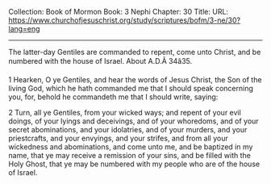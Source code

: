Collection: Book of Mormon
Book: 3 Nephi
Chapter: 30
Title: 
URL: https://www.churchofjesuschrist.org/study/scriptures/bofm/3-ne/30?lang=eng

---

The latter-day Gentiles are commanded to repent, come unto Christ, and be numbered with the house of Israel. About A.D.Â 34â35.

1 Hearken, O ye Gentiles, and hear the words of Jesus Christ, the Son of the living God, which he hath commanded me that I should speak concerning you, for, behold he commandeth me that I should write, saying:

2 Turn, all ye Gentiles, from your wicked ways; and repent of your evil doings, of your lyings and deceivings, and of your whoredoms, and of your secret abominations, and your idolatries, and of your murders, and your priestcrafts, and your envyings, and your strifes, and from all your wickedness and abominations, and come unto me, and be baptized in my name, that ye may receive a remission of your sins, and be filled with the Holy Ghost, that ye may be numbered with my people who are of the house of Israel.
